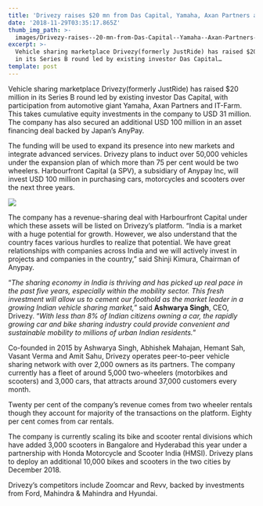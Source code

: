 ```yaml
---
title: 'Drivezy raises $20 mn from Das Capital, Yamaha, Axan Partners and IT-Farm'
date: '2018-11-29T03:35:17.865Z'
thumb_img_path: >-
  images/Drivezy-raises--20-mn-from-Das-Capital--Yamaha--Axan-Partners-and-IT-Farm/1*ErQrqbN52xcthrvEQf8HcQ.jpeg
excerpt: >-
  Vehicle sharing marketplace Drivezy(formerly JustRide) has raised $20 million
  in its Series B round led by existing investor Das Capital…
template: post
---
```

Vehicle sharing marketplace Drivezy(formerly JustRide) has raised $20 million in its Series B round led by existing investor Das Capital, with participation from automotive giant Yamaha, Axan Partners and IT-Farm. This takes cumulative equity investments in the company to USD 31 million. The company has also secured an additional USD 100 million in an asset financing deal backed by Japan’s AnyPay.

The funding will be used to expand its presence into new markets and integrate advanced services. Drivezy plans to induct over 50,000 vehicles under the expansion plan of which more than 75 per cent would be two wheelers. Harbourfront Capital (a SPV), a subsidiary of Anypay Inc, will invest USD 100 million in purchasing cars, motorcycles and scooters over the next three years.

![](/images/Drivezy-raises--20-mn-from-Das-Capital--Yamaha--Axan-Partners-and-IT-Farm/1*ErQrqbN52xcthrvEQf8HcQ.jpeg)

The company has a revenue-sharing deal with Harbourfront Capital under which these assets will be listed on Drivezy’s platform. “India is a market with a huge potential for growth. However, we also understand that the country faces various hurdles to realize that potential. We have great relationships with companies across India and we will actively invest in projects and companies in the country,” said Shinji Kimura, Chairman of Anypay.

“*The sharing economy in India is thriving and has picked up real pace in the past five years, especially within the mobility sector. This fresh investment will allow us to cement our foothold as the market leader in a growing Indian vehicle sharing market,*” said **Ashwarya Singh**, CEO, Drivezy. “*With less than 8% of Indian citizens owning a car, the rapidly growing car and bike sharing industry could provide convenient and sustainable mobility to millions of urban Indian residents.*”

Co-founded in 2015 by Ashwarya Singh, Abhishek Mahajan, Hemant Sah, Vasant Verma and Amit Sahu, Drivezy operates peer-to-peer vehicle sharing network with over 2,000 owners as its partners. The company currently has a fleet of around 5,000 two-wheelers (motorbikes and scooters) and 3,000 cars, that attracts around 37,000 customers every month.

Twenty per cent of the company’s revenue comes from two wheeler rentals though they account for majority of the transactions on the platform. Eighty per cent comes from car rentals.

The company is currently scaling its bike and scooter rental divisions which have added 3,000 scooters in Bangalore and Hyderabad this year under a partnership with Honda Motorcycle and Scooter India (HMSI). Drivezy plans to deploy an additional 10,000 bikes and scooters in the two cities by December 2018.

Drivezy’s competitors include Zoomcar and Revv, backed by investments from Ford, Mahindra & Mahindra and Hyundai.
